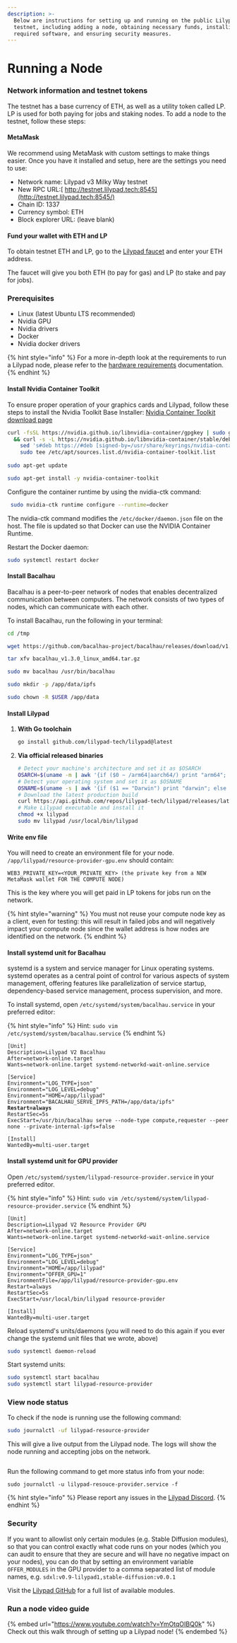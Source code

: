 ```yaml
---
description: >-
  Below are instructions for setting up and running on the public Lilypad
  testnet, including adding a node, obtaining necessary funds, installing
  required software, and ensuring security measures.
---
```


# Running a Node

### Network information and testnet tokens

The testnet has a base currency of ETH, as well as a utility token called LP. LP is used for both paying for jobs and staking nodes. To add a node to the testnet, follow these steps:

#### MetaMask

We recommend using MetaMask with custom settings to make things easier. Once you have it installed and setup, here are the settings you need to use:

* Network name: Lilypad v3 Milky Way testnet
* New RPC URL:[ http://testnet.lilypad.tech:8545](http://testnet.lilypad.tech:8545/)
* Chain ID: 1337
* Currency symbol: ETH
* Block explorer URL: (leave blank)

#### Fund your wallet with ETH and LP

To obtain testnet ETH and LP, go to the [Lilypad faucet](http://faucet.lilypad.tech) and enter your ETH address.

The faucet will give you both ETH (to pay for gas) and LP (to stake and pay for jobs).

### Prerequisites

* Linux (latest Ubuntu LTS recommended)
* Nvidia GPU
* Nvidia drivers
* Docker
* Nvidia docker drivers

{% hint style="info" %}
For a more in-depth look at the requirements to run a Lilypad node, please refer to the [hardware requirements](hardware-requirements.md) documentation.
{% endhint %}

#### Install Nvidia Container Toolkit

To ensure proper operation of your graphics cards and Lilypad, follow these steps to install the Nvidia Toolkit Base Installer: [Nvidia Container Toolkit download page](https://docs.nvidia.com/datacenter/cloud-native/container-toolkit/latest/install-guide.html)

```bash
curl -fsSL https://nvidia.github.io/libnvidia-container/gpgkey | sudo gpg --dearmor -o /usr/share/keyrings/nvidia-container-toolkit-keyring.gpg \
  && curl -s -L https://nvidia.github.io/libnvidia-container/stable/deb/nvidia-container-toolkit.list | \
    sed 's#deb https://#deb [signed-by=/usr/share/keyrings/nvidia-container-toolkit-keyring.gpg] https://#g' | \
    sudo tee /etc/apt/sources.list.d/nvidia-container-toolkit.list
    
sudo apt-get update

sudo apt-get install -y nvidia-container-toolkit
```

Configure the container runtime by using the nvidia-ctk command:

```bash
 sudo nvidia-ctk runtime configure --runtime=docker
```

The nvidia-ctk command modifies the `/etc/docker/daemon.json` file on the host. The file is updated so that Docker can use the NVIDIA Container Runtime.

Restart the Docker daemon:

```bash
sudo systemctl restart docker
```

#### Install Bacalhau

Bacalhau is a peer-to-peer network of nodes that enables decentralized communication between computers. The network consists of two types of nodes, which can communicate with each other.

To install Bacalhau, run the following in your terminal:

```bash
cd /tmp

wget https://github.com/bacalhau-project/bacalhau/releases/download/v1.3.0/bacalhau_v1.3.0_linux_amd64.tar.gz

tar xfv bacalhau_v1.3.0_linux_amd64.tar.gz

sudo mv bacalhau /usr/bin/bacalhau

sudo mkdir -p /app/data/ipfs

sudo chown -R $USER /app/data
```

#### Install Lilypad

1.  **With Go toolchain**

    ```bash
    go install github.com/lilypad-tech/lilypad@latest
    ```
2.  **Via official released binaries**

    ```bash
    # Detect your machine's architecture and set it as $OSARCH
    OSARCH=$(uname -m | awk '{if ($0 ~ /arm64|aarch64/) print "arm64"; else if ($0 ~ /x86_64|amd64/) print "amd64"; else print "unsupported_arch"}') && export OSARCH
    # Detect your operating system and set it as $OSNAME
    OSNAME=$(uname -s | awk '{if ($1 == "Darwin") print "darwin"; else if ($1 == "Linux") print "linux"; else print "unsupported_os"}') && export OSNAME;
    # Download the latest production build
    curl https://api.github.com/repos/lilypad-tech/lilypad/releases/latest | grep "browser_download_url.*lilypad-$OSNAME-$OSARCH" | cut -d : -f 2,3 | tr -d \" | wget -qi - -O lilypad
    # Make Lilypad executable and install it
    chmod +x lilypad
    sudo mv lilypad /usr/local/bin/lilypad
    ```

#### Write env file

You will need to create an environment file for your node. `/app/lilypad/resource-provider-gpu.env` should contain:

```
WEB3_PRIVATE_KEY=<YOUR_PRIVATE_KEY> (the private key from a NEW MetaMask wallet FOR THE COMPUTE NODE)
```

This is the key where you will get paid in LP tokens for jobs run on the network.

{% hint style="warning" %}
You must not reuse your compute node key as a client, even for testing: this will result in failed jobs and will negatively impact your compute node since the wallet address is how nodes are identified on the network.
{% endhint %}

#### Install systemd unit for Bacalhau

systemd is a system and service manager for Linux operating systems. systemd operates as a central point of control for various aspects of system management, offering features like parallelization of service startup, dependency-based service management, process supervision, and more.

To install systemd, open `/etc/systemd/system/bacalhau.service` in your preferred editor:

{% hint style="info" %}
Hint: `sudo vim /etc/systemd/system/bacalhau.service`
{% endhint %}

<pre><code>[Unit]
Description=Lilypad V2 Bacalhau
After=network-online.target
Wants=network-online.target systemd-networkd-wait-online.service

[Service]
Environment="LOG_TYPE=json"
Environment="LOG_LEVEL=debug"
Environment="HOME=/app/lilypad"
Environment="BACALHAU_SERVE_IPFS_PATH=/app/data/ipfs"
<strong>Restart=always
</strong>RestartSec=5s
ExecStart=/usr/bin/bacalhau serve --node-type compute,requester --peer none --private-internal-ipfs=false

[Install]
WantedBy=multi-user.target
</code></pre>

#### Install systemd unit for GPU provider

Open `/etc/systemd/system/lilypad-resource-provider.service` in your preferred editor.

{% hint style="info" %}
Hint: `sudo vim /etc/systemd/system/lilypad-resource-provider.service`
{% endhint %}

```
[Unit]
Description=Lilypad V2 Resource Provider GPU
After=network-online.target
Wants=network-online.target systemd-networkd-wait-online.service

[Service]
Environment="LOG_TYPE=json"
Environment="LOG_LEVEL=debug"
Environment="HOME=/app/lilypad"
Environment="OFFER_GPU=1"
EnvironmentFile=/app/lilypad/resource-provider-gpu.env
Restart=always
RestartSec=5s
ExecStart=/usr/local/bin/lilypad resource-provider 

[Install]
WantedBy=multi-user.target
```

Reload systemd's units/daemons (you will need to do this again if you ever change the systemd unit files that we wrote, above)

```bash
sudo systemctl daemon-reload
```

Start systemd units:

```bash
sudo systemctl start bacalhau
sudo systemctl start lilypad-resource-provider
```

### View node status

To check if the node is running use the following command:

```bash
sudo journalctl -uf lilypad-resource-provider
```

This will give a live output from the Lilypad node. The logs will show the node running and accepting jobs on the network.&#x20;

<figure><img src="../.gitbook/assets/carbon.png" alt=""><figcaption></figcaption></figure>

Run the following command to get more status info from your node:

```
sudo journalctl -u lilypad-resouce-provider.service -f
```



{% hint style="info" %}
Please report any issues in the [Lilypad Discord](https://lilypad.team/discord).
{% endhint %}

### Security

If you want to allowlist only certain modules (e.g. Stable Diffusion modules), so that you can control exactly what code runs on your nodes (which you can audit to ensure that they are secure and will have no negative impact on your nodes), you can do that by setting an environment variable `OFFER_MODULES` in the GPU provider to a comma separated list of module names, e.g. `sdxl:v0.9-lilypad1,stable-diffusion:v0.0.1`

Visit the [Lilypad GitHub](https://github.com/Lilypad-Tech/lilypad#available-modules) for a full list of available modules.



### Run a node video guide

{% embed url="https://www.youtube.com/watch?v=YmOtqOIBQ0k" %}
Check out this walk through of setting up a Lilypad node!
{% endembed %}
